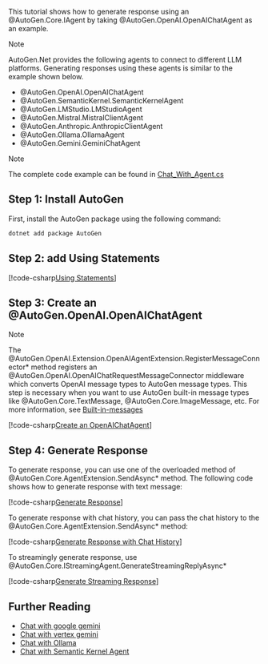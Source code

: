 This tutorial shows how to generate response using an @AutoGen.Core.IAgent by taking @AutoGen.OpenAI.OpenAIChatAgent as an example.

> [!NOTE]
> AutoGen.Net provides the following agents to connect to different LLM platforms. Generating responses using these agents is similar to the example shown below.
> - @AutoGen.OpenAI.OpenAIChatAgent
> - @AutoGen.SemanticKernel.SemanticKernelAgent
> - @AutoGen.LMStudio.LMStudioAgent
> - @AutoGen.Mistral.MistralClientAgent
> - @AutoGen.Anthropic.AnthropicClientAgent
> - @AutoGen.Ollama.OllamaAgent
> - @AutoGen.Gemini.GeminiChatAgent

> [!NOTE]
> The complete code example can be found in [Chat_With_Agent.cs](https://github.com/superdapp/superdappstudio/blob/main/dotnet/sample/AutoGen.BasicSamples/GettingStart/Chat_With_Agent.cs)

## Step 1: Install AutoGen

First, install the AutoGen package using the following command:

```bash
dotnet add package AutoGen
```

## Step 2: add Using Statements

[!code-csharp[Using Statements](../../sample/AutoGen.BasicSamples/GettingStart/Chat_With_Agent.cs?name=Using)]

## Step 3: Create an @AutoGen.OpenAI.OpenAIChatAgent

> [!NOTE]
> The @AutoGen.OpenAI.Extension.OpenAIAgentExtension.RegisterMessageConnector* method registers an @AutoGen.OpenAI.OpenAIChatRequestMessageConnector middleware which converts OpenAI message types to AutoGen message types. This step is necessary when you want to use AutoGen built-in message types like @AutoGen.Core.TextMessage, @AutoGen.Core.ImageMessage, etc.
> For more information, see [Built-in-messages](../articles/Built-in-messages.md)

[!code-csharp[Create an OpenAIChatAgent](../../sample/AutoGen.BasicSamples/GettingStart/Chat_With_Agent.cs?name=Create_Agent)]

## Step 4: Generate Response
To generate response, you can use one of the overloaded method of @AutoGen.Core.AgentExtension.SendAsync* method. The following code shows how to generate response with text message:

[!code-csharp[Generate Response](../../sample/AutoGen.BasicSamples/GettingStart/Chat_With_Agent.cs?name=Chat_With_Agent)]

To generate response with chat history, you can pass the chat history to the @AutoGen.Core.AgentExtension.SendAsync* method:

[!code-csharp[Generate Response with Chat History](../../sample/AutoGen.BasicSamples/GettingStart/Chat_With_Agent.cs?name=Chat_With_History)]

To streamingly generate response, use @AutoGen.Core.IStreamingAgent.GenerateStreamingReplyAsync*

[!code-csharp[Generate Streaming Response](../../sample/AutoGen.BasicSamples/GettingStart/Chat_With_Agent.cs?name=Streaming_Chat)]

## Further Reading
- [Chat with google gemini](../articles/AutoGen.Gemini/Chat-with-google-gemini.md)
- [Chat with vertex gemini](../articles/AutoGen.Gemini/Chat-with-vertex-gemini.md)
- [Chat with Ollama](../articles/AutoGen.Ollama/Chat-with-llama.md)
- [Chat with Semantic Kernel Agent](../articles/AutoGen.SemanticKernel/SemanticKernelAgent-simple-chat.md)